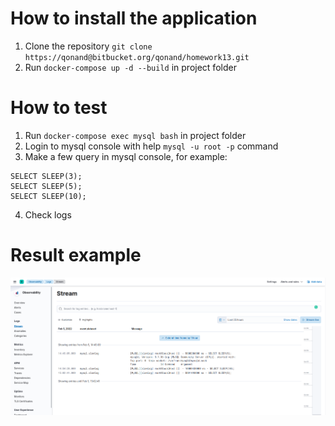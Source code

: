 # How to install the application

1. Clone the repository `git clone https://qonand@bitbucket.org/qonand/homework13.git`
2. Run `docker-compose up -d --build` in project folder

# How to test 
1. Run `docker-compose exec mysql bash` in project folder
2. Login to mysql console with help `mysql -u root -p` command
3. Make a few query in mysql console, for example:
```
SELECT SLEEP(3);
SELECT SLEEP(5);
SELECT SLEEP(10);
```
4. Check logs

# Result example
![Scheme](logs.png)